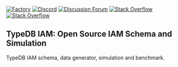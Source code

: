 [![Factory](https://factory.vaticle.com/api/status/vaticle/typedb-iam/badge.svg)](https://factory.vaticle.com/vaticle/typedb-iam)
[![Discord](https://img.shields.io/discord/665254494820368395?color=7389D8&label=chat&logo=discord&logoColor=ffffff)](https://vaticle.com/discord)
[![Discussion Forum](https://img.shields.io/discourse/https/forum.vaticle.com/topics.svg)](https://forum.vaticle.com)
[![Stack Overflow](https://img.shields.io/badge/stackoverflow-typedb-796de3.svg)](https://stackoverflow.com/questions/tagged/typedb)
[![Stack Overflow](https://img.shields.io/badge/stackoverflow-typeql-3dce8c.svg)](https://stackoverflow.com/questions/tagged/typeql)

## TypeDB IAM: Open Source IAM Schema and Simulation

TypeDB IAM schema, data generator, simulation and benchmark.
